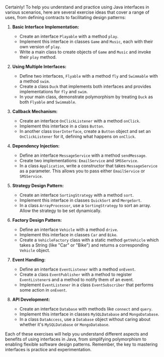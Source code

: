 Certainly! To help you understand and practice using Java interfaces in various scenarios, here are several exercise ideas that cover a range of uses, from defining contracts to facilitating design patterns:

1. **Basic Interface Implementation:**
    - Create an interface `Playable` with a method `play`.
    - Implement this interface in classes `Game` and `Music`, each with their own version of `play`.
    - Write a main class to create objects of `Game` and `Music` and invoke their `play` method.

2. **Using Multiple Interfaces:**
    - Define two interfaces, `Flyable` with a method `fly` and `Swimmable` with a method `swim`.
    - Create a class `Duck` that implements both interfaces and provides implementations for `fly` and `swim`.
    - In your main class, demonstrate polymorphism by treating `Duck` as both `Flyable` and `Swimmable`.

3. **Callback Mechanism:**
    - Create an interface `OnClickListener` with a method `onClick`.
    - Implement this interface in a class `Button`.
    - In another class `UserInterface`, create a `Button` object and set an `OnClickListener` for it, defining what happens on `onClick`.

4. **Dependency Injection:**
    - Define an interface `MessageService` with a method `sendMessage`.
    - Create two implementations: `EmailService` and `SMSService`.
    - In a class `Application`, write a constructor that takes `MessageService` as a parameter. This allows you to pass either `EmailService` or `SMSService`.

5. **Strategy Design Pattern:**
    - Create an interface `SortingStrategy` with a method `sort`.
    - Implement this interface in classes `QuickSort` and `MergeSort`.
    - In a class `ArrayProcessor`, use a `SortingStrategy` to sort an array. Allow the strategy to be set dynamically.

6. **Factory Design Pattern:**
    - Define an interface `Vehicle` with a method `drive`.
    - Implement this interface in classes `Car` and `Bike`.
    - Create a `VehicleFactory` class with a static method `getVehicle` which takes a String (like "Car" or "Bike") and returns a corresponding `Vehicle` object.

7. **Event Handling:**
    - Define an interface `EventListener` with a method `onEvent`.
    - Create a class `EventPublisher` with a method to register `EventListener`s and a method to notify them of an event.
    - Implement `EventListener` in a class `EventSubscriber` that performs some action in `onEvent`.

8. **API Development:**
    - Create an interface `Database` with methods like `connect` and `query`.
    - Implement this interface in classes `MySQLDatabase` and `MongoDatabase`.
    - In a class `DataAccess`, use a `Database` object without caring about whether it's `MySQLDatabase` or `MongoDatabase`.

Each of these exercises will help you understand different aspects and benefits of using interfaces in Java, from simplifying polymorphism to enabling flexible software design patterns. Remember, the key to mastering interfaces is practice and experimentation.